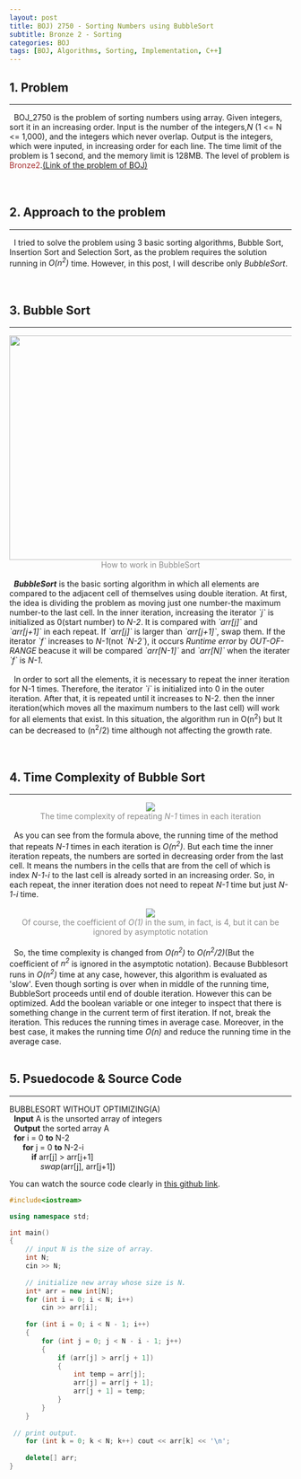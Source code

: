 ```yaml
---
layout: post
title: BOJ) 2750 - Sorting Numbers using BubbleSort
subtitle: Bronze 2 - Sorting
categories: BOJ
tags: [BOJ, Algorithms, Sorting, Implementation, C++]
---
```

## 1. Problem
<hr>
&nbsp;&nbsp;BOJ_2750 is the problem of sorting numbers using array. Given integers, sort it in an increasing order. Input is the number of the integers,<i>N</i> (1 <= N <= 1,000), and the integers which never overlap. Output is the integers, which were inputed, in increasing order for each line. The time limit of the problem is 1 second, and the memory limit is 128MB. The level of problem is <span style="color:brown">Bronze2</span>.<a href="https://www.acmicpc.net/problem/2750">(Link of the problem of BOJ)</a><br/>
<br/><br/>

## 2. Approach to the problem
<hr>
&nbsp;&nbsp;I tried to solve the problem using 3 basic sorting algorithms, Bubble Sort, Insertion Sort and Selection Sort, as the problem requires the solution running in <i>O(n<sup>2</sup>)</i> time. However, in this post, I will describe only <I>BubbleSort</I>.<br/>
<br/><br/>

## 3. Bubble Sort
<hr>
<center><img src = "https://user-images.githubusercontent.com/80208196/152556358-71d25c22-ed38-4593-9daf-05424d1335d3.png" width="800" height="400"></center>
<center><span style = "opacity:0.5">How to work in BubbleSort</span></center>
<br/>
&nbsp;&nbsp;<I><b>BubbleSort</b></I> is the basic sorting algorithm in which all elements are compared to the adjacent cell of themselves using double iteration. At first, the idea is dividing the problem as moving just one number-the maximum number-to the last cell. In the inner iteration, increasing the iterator <I>`j`</I> is initialized as 0(start number) to <i>N-2</i>. It is compared with <i>`arr[j]`</i> and <i>`arr[j+1]`</i> in each repeat. If <i>`arr[j]`</i> is larger than <i>`arr[j+1]`</i>, swap them.  If the iterator <i>`f`</i> increases to <i>N-1</i>(not <i>`N-2`</i>), it occurs <I>Runtime error</I> by <I>OUT-OF-RANGE</I> beacuse it will be compared <i>`arr[N-1]`</i> and <i>`arr[N]`</i> when the iterater <i>`f`</i> is <i>N-1</i>.
<br/><br/>
&nbsp;&nbsp;In order to sort all the elements, it is necessary to repeat the inner iteration for N-1 times. Therefore, the iterator <I>`i`</I> is initialized into 0 in the outer iteration. After that, it is repeated until it increases to N-2. then the inner iteration(which moves all the maximum numbers to the last cell) will work for all elements that exist. In this situation, the algorithm run in O&#40;n<sup>2</sup>&#41; but It can be decreased to &#40;n<sup>2</sup>/2&#41; time although not affecting the growth rate.<br/>
<br/><br/>

## 4. Time Complexity of Bubble Sort
<hr>
<center><img src = "https://user-images.githubusercontent.com/80208196/212692324-d8780d14-17b3-4b91-9461-4fdd5684207f.png"></center>

<center><span style = "opacity:0.5">The time complexity of repeating <i>N-1</i> times in each iteration</span></center>
<br/>
&nbsp;&nbsp;As you can see from the formula above, the running time of the method that repeats <i>N-1</i> times in each iteration is <i>O(n<sup>2</sup>)</i>. But each time the inner iteration repeats, the numbers are sorted in decreasing order from the last cell. It means the numbers in the cells that are from the cell of which is index <i>N-1-i</i> to the last cell is already sorted in an increasing order. So, in each repeat, the inner iteration does not need to repeat <i>N-1</i> time but just <i>N-1-i</i> time.
<br/><br/>
<center><img src = "https://user-images.githubusercontent.com/80208196/212692236-8a7bf723-df1c-46a3-993a-1f1e762e67dc.png"></center>
<center><span style = "opacity:0.5">Of course, the coefficient of <i>O(1)</i> in the sum, in fact, is 4, but it can be ignored by asymptotic notation </span></center>
<br/>
&nbsp;&nbsp;So, the time complexity is changed from <i>O(n<sup>2</sup>)</i> to <i>O(n<sup>2</sup>/2)</i>(But the coefficient of <i>n<sup>2</sup></i> is ignored in the asymptotic notation). Because Bubblesort runs in <i>O(n<sup>2</sup>)</i> time at any case, however, this algorithm is evaluated as 'slow'. Even though sorting is over when in middle of the running time, BubbleSort proceeds until end of double iteration. However this can be optimized. Add the boolean variable or one integer to inspect that there is something change in the current term of first iteration. If not, break the iteration. This reduces the running times in average case. Moreover, in the best case, it makes the running time <i>O(n)</i> and reduce the running time in the average case.
<br/><br/>

## 5. Psuedocode & Source Code
<hr>
BUBBLESORT WITHOUT OPTIMIZING(A) <br/>
&nbsp;&nbsp;<b>Input</b> A is the unsorted array of integers<br/>
&nbsp;&nbsp;<b>Output</b> the sorted array A<br/>
&nbsp;&nbsp;<b>for</b> i = 0 <b>to</b> N-2<br/>
&nbsp;&nbsp;&nbsp;&nbsp;&nbsp;&nbsp;<b>for</b> j = 0 <b>to</b> N-2-i<br/>
&nbsp;&nbsp;&nbsp;&nbsp;&nbsp;&nbsp;&nbsp;&nbsp;&nbsp;&nbsp;<b>if</b> arr&#91;j&#93; &#62; arr&#91;j+1&#93;<br/>
&nbsp;&nbsp;&nbsp;&nbsp;&nbsp;&nbsp;&nbsp;&nbsp;&nbsp;&nbsp;&nbsp;&nbsp;&nbsp;&nbsp;<i>swap</i>&#40;arr&#91;j&#93;, arr&#91;j+1&#93;&#41;

<br/>

You can watch the source code clearly in <a href = "https://github.com/unsik6/BOJ_by_Cpp/blob/main/BaekJoon_CPlusPlus/2750_BOJ.cpp">this github link</a>.

```cpp
#include<iostream>

using namespace std;

int main()
{
    // input N is the size of array.
    int N;
    cin >> N;
 
    // initialize new array whose size is N.
    int* arr = new int[N];
    for (int i = 0; i < N; i++)
        cin >> arr[i];
 
    for (int i = 0; i < N - 1; i++)
    {
        for (int j = 0; j < N - i - 1; j++)
        {
            if (arr[j] > arr[j + 1])
            {
                int temp = arr[j];
                arr[j] = arr[j + 1];
                arr[j + 1] = temp;
            }
        }
    }
 
 // print output.
    for (int k = 0; k < N; k++) cout << arr[k] << '\n';
 
    delete[] arr;
}
```